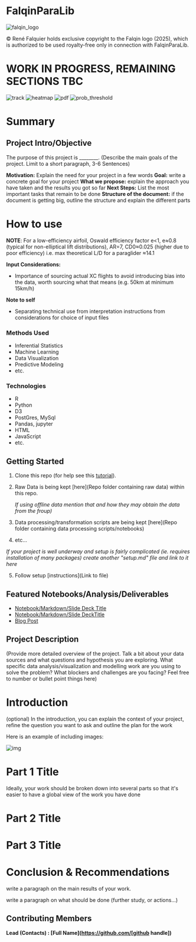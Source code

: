 # FalqinParaLib

![falqin_logo](00_readme_images/Logo_icon_colors.png)

© René Falquier holds exclusive copyright to the Falqin logo (2025), which is authorized to be used royalty-free only in connection with FalqinParaLib.

# WORK IN PROGRESS, REMAINING SECTIONS TBC
![track](00_readme_images/track.png)
![heatmap](00_readme_images/Thermal_distr_heatmap_thermal_basis.png)
![pdf](00_readme_images/pg_pdf.png)
![prob_threshold](00_readme_images/prob_threshold.png)

# Summary
## Project Intro/Objective
The purpose of this project is ________. (Describe the main goals of the project. Limit to a short paragraph, 3-6 Sentences)

**Motivation:** Explain the need for your project in a few words
**Goal:** write a concrete goal for your project
**What we propose:** explain the approach you have taken and the results you got so far
**Next Steps:** List the most important tasks that remain to be done
**Structure of the document:** if the document is getting big, outline the structure and explain the different parts

# How to use
**NOTE**: For a low-efficiency airfoil, Oswald efficiency factor e<1, e≈0.8 (typical for non-elliptical lift distributions), AR=7, CD0≈0.025 (higher due to poor efficiency) i.e. max theoretical L/D for a paraglider ≈14.1

**Input Considerations:**
- Importance of sourcing actual XC flights to avoid introducing bias into the data, worth sourcing what that means (e.g. 50km at minimum 15km/h)

**Note to self**
- Separating technical use from interpretation instructions from considerations for choice of input files

### Methods Used
* Inferential Statistics
* Machine Learning
* Data Visualization
* Predictive Modeling
* etc.

### Technologies
* R
* Python
* D3
* PostGres, MySql
* Pandas, jupyter
* HTML
* JavaScript
* etc.

## Getting Started

1. Clone this repo (for help see this [tutorial](https://help.github.com/articles/cloning-a-repository/)).
2. Raw Data is being kept [here](Repo folder containing raw data) within this repo.

    *If using offline data mention that and how they may obtain the data from the froup)*

3. Data processing/transformation scripts are being kept [here](Repo folder containing data processing scripts/notebooks)
4. etc...

*If your project is well underway and setup is fairly complicated (ie. requires installation of many packages)
create another "setup.md" file and link to it here*

5. Follow setup [instructions](Link to file)

## Featured Notebooks/Analysis/Deliverables
* [Notebook/Markdown/Slide Deck Title](link)
* [Notebook/Markdown/Slide DeckTitle](link)
* [Blog Post](link)

## Project Description
(Provide more detailed overview of the project.
Talk a bit about your data sources and what questions and hypothesis you are exploring.
What specific data analysis/visualization and modelling work are you using to solve the
problem? What blockers and challenges are you facing?
Feel free to number or bullet point things here)


# Introduction
(optional) In the introduction, you can explain the context of your project, refine the question you want to ask and outline the plan for the work

Here is an example of including images:

![img](img/pic01.jpg)

# Part 1 Title
Ideally, your work should be broken down into several parts so that it's easier to have a global view of the work you have done

# Part 2 Title

# Part 3 Title

# Conclusion & Recommendations

write a paragraph on the main results of your work.

write a paragraph on what should be done (further study, or actions...)

## Contributing Members

**Lead (Contacts) : [Full Name](https://github.com/[github handle])**